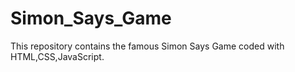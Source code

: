 # Simon_Says_Game
This repository contains the famous Simon Says Game coded with HTML,CSS,JavaScript.
